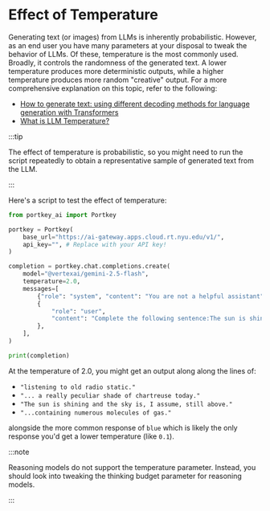 # Effect of Temperature

Generating text (or images) from LLMs is inherently probabilistic. However, as an end user you have many parameters at your disposal to tweak the behavior of LLMs. Of these, temperature is the most commonly used. Broadly, it controls the randomness of the generated text. A lower temperature produces more deterministic outputs, while a higher temperature produces more random "creative" output. For a more comprehensive explanation on this topic, refer to the following:
-   [How to generate text: using different decoding methods for language generation with Transformers](https://huggingface.co/blog/how-to-generate)
-   [What is LLM Temperature?](https://www.ibm.com/think/topics/llm-temperature)

:::tip

The effect of temperature is probabilistic, so you might need to run the script repeatedly to obtain a representative sample of generated text from the LLM.

:::

Here's a script to test the effect of temperature:
```python
from portkey_ai import Portkey

portkey = Portkey(
    base_url="https://ai-gateway.apps.cloud.rt.nyu.edu/v1/",
    api_key="", # Replace with your API key!
)

completion = portkey.chat.completions.create(
    model="@vertexai/gemini-2.5-flash",
    temperature=2.0,
    messages=[
        {"role": "system", "content": "You are not a helpful assistant"},
        {
            "role": "user",
            "content": "Complete the following sentence:The sun is shining and the sky is",
        },
    ],
)

print(completion)
```

At the temperature of 2.0, you might get an output along along the lines of:

-   ``"listening to old radio static."``
-   ``"... a really peculiar shade of chartreuse today."``
-   ``"The sun is shining and the sky is, I assume, still above."``
-   ``"...containing numerous molecules of gas."``

alongside the more common response of ``blue`` which is likely the only response you'd get a lower temperature (like `0.1`).



:::note

Reasoning models do not support the temperature parameter. Instead, you should look into tweaking the thinking budget parameter for reasoning models.

:::
